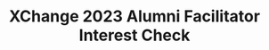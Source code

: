---
title: XChange 2023 Alumni Facilitator Interest Check
redirect_to: https://docs.google.com/forms/d/e/1FAIpQLSeU7Csret7jRsdTj8DLpWjVtZ5b9XEimW-0Fj4AWfxTSyl9gA/viewform?usp=sf_link
redirect_from: 
  - /XChange2023AlumInterestCheck
  - /xchange2023aluminterestcheck
---